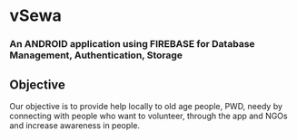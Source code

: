 # vSewa
### An ANDROID application using FIREBASE for Database Management, Authentication, Storage

## Objective
Our objective is to provide help locally to old age people, PWD, needy by connecting with
people who want to volunteer, through the app and NGOs and increase awareness in people.

